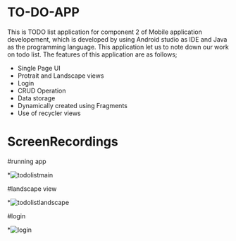 # TO-DO-APP
This is TODO list application for component 2 of Mobile application developement, which is developed by using Android studio as IDE and Java as the programming language. This application let us to note down our work on todo list.
The features of this application are as follows;
* Single Page UI
* Protrait and Landscape views
* Login 
* CRUD Operation
* Data storage
* Dynamically created using Fragments
* Use of recycler views



# ScreenRecordings

#running app

*![todolistmain](https://user-images.githubusercontent.com/77341562/147477725-335e52d2-c3a4-4870-a971-f23f9d9226f8.gif)


#landscape view

*![todolistlandscape](https://user-images.githubusercontent.com/77341562/147477764-374b8f81-5bc3-4271-bc06-030d1e4cce7f.gif)


#login 

*![login](https://user-images.githubusercontent.com/77341562/147477862-92fcc2ea-fd0a-4b09-b354-4f82af4cf9f5.gif)


